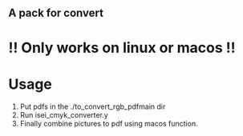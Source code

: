 ## A pack for convert 
# !! Only works on linux or macos !!

# Usage
1.  Put pdfs in the ./to_convert_rgb_pdfmain dir
2.  Run isei_cmyk_converter.y
4.  Finally combine pictures to pdf using macos function.